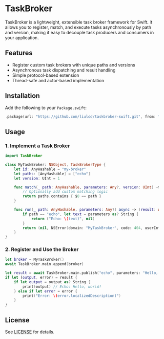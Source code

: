 # TaskBroker

TaskBroker is a lightweight, extensible task broker framework for Swift. It allows you to register, match, and execute tasks asynchronously by path and version, making it easy to decouple task producers and consumers in your application.

## Features
- Register custom task brokers with unique paths and versions
- Asynchronous task dispatching and result handling
- Simple protocol-based extension
- Thread-safe and actor-based implementation

## Installation

Add the following to your `Package.swift`:

```swift
.package(url: "https://github.com/liulcd/taskbroker-swift.git", from: "1.0.0")
```

## Usage

### 1. Implement a Task Broker

```swift
import TaskBroker

class MyTaskBroker: NSObject, TaskBrokerType {
	let id: AnyHashable = "my-broker"
	let paths: [AnyHashable] = ["echo"]
	let version: UInt = 1

	func match(_ path: AnyHashable, parameters: Any?, version: UInt) -> Bool {
		// Optionally add custom matching logic
		return paths.contains { $0 == path }
	}

	func run(_ path: AnyHashable, parameters: Any?) async -> (result: Any?, error: NSError?) {
		if path == "echo", let text = parameters as? String {
			return ("Echo: \(text)", nil)
		}
		return (nil, NSError(domain: "MyTaskBroker", code: 404, userInfo: [NSLocalizedDescriptionKey: "Task not found"]))
	}
}
```

### 2. Register and Use the Broker

```swift
let broker = MyTaskBroker()
await TaskBroker.main.append(broker)

let result = await TaskBroker.main.publish("echo", parameters: "Hello, world!", version: 1)
if let (output, error) = result {
	if let output = output as? String {
		print(output) // Echo: Hello, world!
	} else if let error = error {
		print("Error: \(error.localizedDescription)")
	}
}
```

## License

See [LICENSE](LICENSE) for details.
